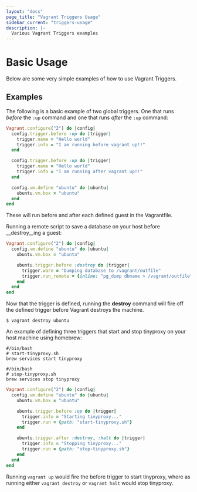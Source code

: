 ```yaml
---
layout: "docs"
page_title: "Vagrant Triggers Usage"
sidebar_current: "triggers-usage"
description: |-
  Various Vagrant Triggers examples
---
```


# Basic Usage

Below are some very simple examples of how to use Vagrant Triggers.

## Examples

The following is a basic example of two global triggers. One that runs _before_
the `:up` command and one that runs _after_ the `:up` command:

```ruby
Vagrant.configure("2") do |config|
  config.trigger.before :up do |trigger|
    trigger.name = "Hello world"
    trigger.info = "I am running before vagrant up!!"
  end

  config.trigger.before :up do |trigger|
    trigger.name = "Hello world"
    trigger.info = "I am running after vagrant up!!"
  end

  config.vm.define "ubuntu" do |ubuntu|
    ubuntu.vm.box = "ubuntu"
  end
end
```

These will run before and after each defined guest in the Vagrantfile.

Running a remote script to save a database on your host before __destroy__ing a
guest:

```ruby
Vagrant.configure("2") do |config|
  config.vm.define "ubuntu" do |ubuntu|
    ubuntu.vm.box = "ubuntu"

    ubuntu.trigger.before :destroy do |trigger|
      trigger.warn = "Dumping database to /vagrant/outfile"
      trigger.run_remote = {inline: "pg_dump dbname > /vagrant/outfile"}
    end
  end
end
```

Now that the trigger is defined, running the __destroy__ command will fire off
the defined trigger before Vagrant destroys the machine.

```shell
$ vagrant destroy ubuntu
```

An example of defining three triggers that start and stop tinyproxy on your host
machine using homebrew:

```shell
#/bin/bash
# start-tinyproxy.sh
brew services start tinyproxy
```

```shell
#/bin/bash
# stop-tinyproxy.sh
brew services stop tinyproxy
```

```ruby
Vagrant.configure("2") do |config|
  config.vm.define "ubuntu" do |ubuntu|
    ubuntu.vm.box = "ubuntu"

    ubuntu.trigger.before :up do |trigger|
      trigger.info = "Starting tinyproxy..."
      trigger.run = {path: "start-tinyproxy.sh"}
    end

    ubuntu.trigger.after :destroy, :halt do |trigger|
      trigger.info = "Stopping tinyproxy..."
      trigger.run = {path: "stop-tinyproxy.sh"}
    end
  end
end
```

Running `vagrant up` would fire the before trigger to start tinyproxy, where as
running either `vagrant destroy` or `vagrant halt` would stop tinyproxy.
